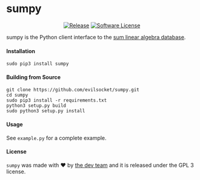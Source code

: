 # sumpy

<p align="center">
  <p align="center">
    <a href="https://github.com/evilsocket/sumpy/releases/latest"><img alt="Release" src="https://img.shields.io/github/release/evilsocket/sumpy.svg?style=flat-square"></a>
    <a href="https://github.com/evilsocket/sumpy/blob/master/LICENSE.md"><img alt="Software License" src="https://img.shields.io/badge/license-GPL3-brightgreen.svg?style=flat-square"></a>
  </p>
</p>

sumpy is the Python client interface to the [sum linear algebra database](https://github.com/evilsocket/sum).

#### Installation

    sudo pip3 install sumpy

#### Building from Source

    git clone https://github.com/evilsocket/sumpy.git
    cd sumpy
    sudo pip3 install -r requirements.txt
    python3 setup.py build
    sudo python3 setup.py install

#### Usage

See `example.py` for a complete example.

#### License

`sumpy` was made with ♥  by [the dev team](https://github.com/evilsocket/sumpy/graphs/contributors) and it is released under the GPL 3 license.

